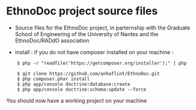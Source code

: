 EthnoDoc project source files
========================

* Source files for the EthnoDoc project, in parternship with the Graduate School of Engineering of the University of Nantes and the EthnoDoc/RADdO association

* install :
if you do not have composer installed on your machine :
```
    $ php -r "readfile('https://getcomposer.org/installer');" | php
```

```
    $ git clone https://github.com/anhaflint/EthnoDoc.git
    $ php composer.phar install
    $ php app/console doctrine:database:create
    $ php app/console doctrine:schema:update --force
```
You should now have a working project on your machine
